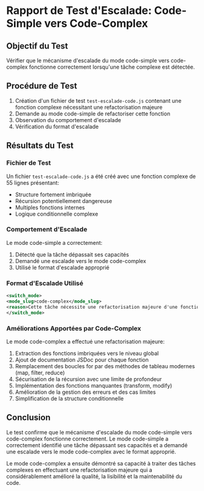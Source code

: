 # Rapport de Test d'Escalade: Code-Simple vers Code-Complex

## Objectif du Test
Vérifier que le mécanisme d'escalade du mode code-simple vers code-complex fonctionne correctement lorsqu'une tâche complexe est détectée.

## Procédure de Test
1. Création d'un fichier de test `test-escalade-code.js` contenant une fonction complexe nécessitant une refactorisation majeure
2. Demande au mode code-simple de refactoriser cette fonction
3. Observation du comportement d'escalade
4. Vérification du format d'escalade

## Résultats du Test

### Fichier de Test
Un fichier `test-escalade-code.js` a été créé avec une fonction complexe de 55 lignes présentant:
- Structure fortement imbriquée
- Récursion potentiellement dangereuse
- Multiples fonctions internes
- Logique conditionnelle complexe

### Comportement d'Escalade
Le mode code-simple a correctement:
1. Détecté que la tâche dépassait ses capacités
2. Demandé une escalade vers le mode code-complex
3. Utilisé le format d'escalade approprié

### Format d'Escalade Utilisé
```xml
<switch_mode>
<mode_slug>code-complex</mode_slug>
<reason>Cette tâche nécessite une refactorisation majeure d'une fonction de 55 lignes avec des structures imbriquées et des optimisations de performance au-delà des capacités du mode code-simple.</reason>
</switch_mode>
```

### Améliorations Apportées par Code-Complex
Le mode code-complex a effectué une refactorisation majeure:
1. Extraction des fonctions imbriquées vers le niveau global
2. Ajout de documentation JSDoc pour chaque fonction
3. Remplacement des boucles for par des méthodes de tableau modernes (map, filter, reduce)
4. Sécurisation de la récursion avec une limite de profondeur
5. Implémentation des fonctions manquantes (transform, modify)
6. Amélioration de la gestion des erreurs et des cas limites
7. Simplification de la structure conditionnelle

## Conclusion
Le test confirme que le mécanisme d'escalade du mode code-simple vers code-complex fonctionne correctement. Le mode code-simple a correctement identifié une tâche dépassant ses capacités et a demandé une escalade vers le mode code-complex avec le format approprié.

Le mode code-complex a ensuite démontré sa capacité à traiter des tâches complexes en effectuant une refactorisation majeure qui a considérablement amélioré la qualité, la lisibilité et la maintenabilité du code.